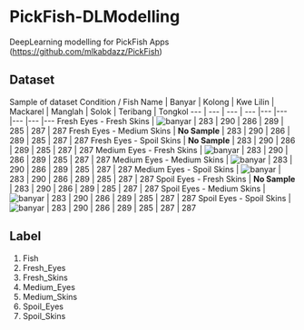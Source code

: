 # PickFish-DLModelling
DeepLearning modelling for PickFish Apps (https://github.com/mlkabdazz/PickFish)

## Dataset
Sample of dataset
Condition / Fish Name | Banyar | Kolong | Kwe Lilin | Mackarel | Manglah | Solok | Teribang | Tongkol
--- | --- | --- | --- |--- |--- |--- |--- |---
Fresh Eyes - Fresh Skins | ![banyar](/assets/images/BR-FF.jpg) | 283 | 290 | 286 | 289 | 285 | 287 | 287
Fresh Eyes - Medium Skins | **No Sample** | 283 | 290 | 286 | 289 | 285 | 287 | 287
Fresh Eyes - Spoil Skins | **No Sample** | 283 | 290 | 286 | 289 | 285 | 287 | 287
Medium Eyes - Fresh Skins | ![banyar](/assets/images/BR-MF.jpg) | 283 | 290 | 286 | 289 | 285 | 287 | 287
Medium Eyes - Medium Skins | ![banyar](/assets/images/BR-MM.jpg)  | 283 | 290 | 286 | 289 | 285 | 287 | 287
Medium Eyes - Spoil Skins | ![banyar](/assets/images/BR-MS.jpg)  | 283 | 290 | 286 | 289 | 285 | 287 | 287
Spoil Eyes - Fresh Skins | **No Sample** | 283 | 290 | 286 | 289 | 285 | 287 | 287
Spoil Eyes - Medium Skins | ![banyar](/assets/images/BR-SM.jpg) | 283 | 290 | 286 | 289 | 285 | 287 | 287
Spoil Eyes - Spoil Skins | ![banyar](/assets/images/BR-SS.jpg) | 283 | 290 | 286 | 289 | 285 | 287 | 287

## Label
1. Fish
2. Fresh_Eyes
3. Fresh_Skins
4. Medium_Eyes
5. Medium_Skins
6. Spoil_Eyes
7. Spoil_Skins
